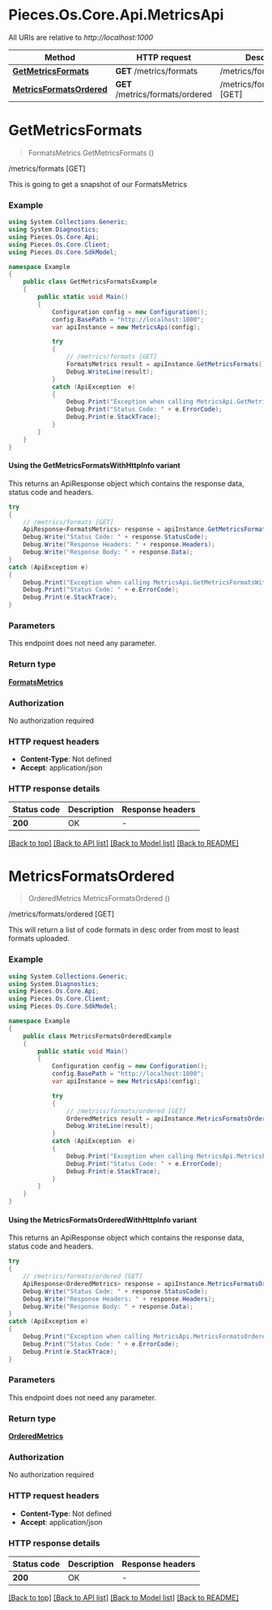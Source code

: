 # Pieces.Os.Core.Api.MetricsApi

All URIs are relative to *http://localhost:1000*

| Method | HTTP request | Description |
|--------|--------------|-------------|
| [**GetMetricsFormats**](MetricsApi.md#getmetricsformats) | **GET** /metrics/formats | /metrics/formats [GET] |
| [**MetricsFormatsOrdered**](MetricsApi.md#metricsformatsordered) | **GET** /metrics/formats/ordered | /metrics/formats/ordered [GET] |

<a id="getmetricsformats"></a>
# **GetMetricsFormats**
> FormatsMetrics GetMetricsFormats ()

/metrics/formats [GET]

This is going to get a snapshot of our FormatsMetrics

### Example
```csharp
using System.Collections.Generic;
using System.Diagnostics;
using Pieces.Os.Core.Api;
using Pieces.Os.Core.Client;
using Pieces.Os.Core.SdkModel;

namespace Example
{
    public class GetMetricsFormatsExample
    {
        public static void Main()
        {
            Configuration config = new Configuration();
            config.BasePath = "http://localhost:1000";
            var apiInstance = new MetricsApi(config);

            try
            {
                // /metrics/formats [GET]
                FormatsMetrics result = apiInstance.GetMetricsFormats();
                Debug.WriteLine(result);
            }
            catch (ApiException  e)
            {
                Debug.Print("Exception when calling MetricsApi.GetMetricsFormats: " + e.Message);
                Debug.Print("Status Code: " + e.ErrorCode);
                Debug.Print(e.StackTrace);
            }
        }
    }
}
```

#### Using the GetMetricsFormatsWithHttpInfo variant
This returns an ApiResponse object which contains the response data, status code and headers.

```csharp
try
{
    // /metrics/formats [GET]
    ApiResponse<FormatsMetrics> response = apiInstance.GetMetricsFormatsWithHttpInfo();
    Debug.Write("Status Code: " + response.StatusCode);
    Debug.Write("Response Headers: " + response.Headers);
    Debug.Write("Response Body: " + response.Data);
}
catch (ApiException e)
{
    Debug.Print("Exception when calling MetricsApi.GetMetricsFormatsWithHttpInfo: " + e.Message);
    Debug.Print("Status Code: " + e.ErrorCode);
    Debug.Print(e.StackTrace);
}
```

### Parameters
This endpoint does not need any parameter.
### Return type

[**FormatsMetrics**](FormatsMetrics.md)

### Authorization

No authorization required

### HTTP request headers

 - **Content-Type**: Not defined
 - **Accept**: application/json


### HTTP response details
| Status code | Description | Response headers |
|-------------|-------------|------------------|
| **200** | OK |  -  |

[[Back to top]](#) [[Back to API list]](../README.md#documentation-for-api-endpoints) [[Back to Model list]](../README.md#documentation-for-models) [[Back to README]](../README.md)

<a id="metricsformatsordered"></a>
# **MetricsFormatsOrdered**
> OrderedMetrics MetricsFormatsOrdered ()

/metrics/formats/ordered [GET]

This will return a list of code formats in desc order from most to least formats uploaded.

### Example
```csharp
using System.Collections.Generic;
using System.Diagnostics;
using Pieces.Os.Core.Api;
using Pieces.Os.Core.Client;
using Pieces.Os.Core.SdkModel;

namespace Example
{
    public class MetricsFormatsOrderedExample
    {
        public static void Main()
        {
            Configuration config = new Configuration();
            config.BasePath = "http://localhost:1000";
            var apiInstance = new MetricsApi(config);

            try
            {
                // /metrics/formats/ordered [GET]
                OrderedMetrics result = apiInstance.MetricsFormatsOrdered();
                Debug.WriteLine(result);
            }
            catch (ApiException  e)
            {
                Debug.Print("Exception when calling MetricsApi.MetricsFormatsOrdered: " + e.Message);
                Debug.Print("Status Code: " + e.ErrorCode);
                Debug.Print(e.StackTrace);
            }
        }
    }
}
```

#### Using the MetricsFormatsOrderedWithHttpInfo variant
This returns an ApiResponse object which contains the response data, status code and headers.

```csharp
try
{
    // /metrics/formats/ordered [GET]
    ApiResponse<OrderedMetrics> response = apiInstance.MetricsFormatsOrderedWithHttpInfo();
    Debug.Write("Status Code: " + response.StatusCode);
    Debug.Write("Response Headers: " + response.Headers);
    Debug.Write("Response Body: " + response.Data);
}
catch (ApiException e)
{
    Debug.Print("Exception when calling MetricsApi.MetricsFormatsOrderedWithHttpInfo: " + e.Message);
    Debug.Print("Status Code: " + e.ErrorCode);
    Debug.Print(e.StackTrace);
}
```

### Parameters
This endpoint does not need any parameter.
### Return type

[**OrderedMetrics**](OrderedMetrics.md)

### Authorization

No authorization required

### HTTP request headers

 - **Content-Type**: Not defined
 - **Accept**: application/json


### HTTP response details
| Status code | Description | Response headers |
|-------------|-------------|------------------|
| **200** | OK |  -  |

[[Back to top]](#) [[Back to API list]](../README.md#documentation-for-api-endpoints) [[Back to Model list]](../README.md#documentation-for-models) [[Back to README]](../README.md)

